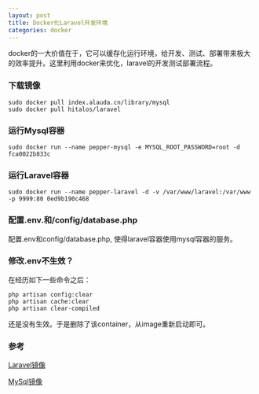 ```yaml
---
layout: post
title: Docker化Laravel开发环境
categories: docker 
---
```

docker的一大价值在于，它可以缓存化运行环境，给开发、测试、部署带来极大的效率提升。这里利用docker来优化，laravel的开发测试部署流程。

### 下载镜像
```
sudo docker pull index.alauda.cn/library/mysql
sudo docker pull hitalos/laravel
```

### 运行Mysql容器
```
sudo docker run --name pepper-mysql -e MYSQL_ROOT_PASSWORD=root -d fca0022b833c
```

### 运行Laravel容器
```
sudo docker run --name pepper-laravel -d -v /var/www/laravel:/var/www -p 9999:80 0ed9b190c468
```

### 配置.env.和/config/database.php
配置.env和config/database.php, 使得laravel容器使用mysql容器的服务。

### 修改.env不生效？
在经历如下一些命令之后：
```
php artisan config:clear
php artisan cache:clear
php artisan clear-compiled
```
还是没有生效。于是删除了该container，从image重新启动即可。



### 参考
[Laravel镜像](https://hub.docker.com/r/hitalos/laravel/)

[MySql镜像](https://hub.alauda.cn/repos/library/mysql)
